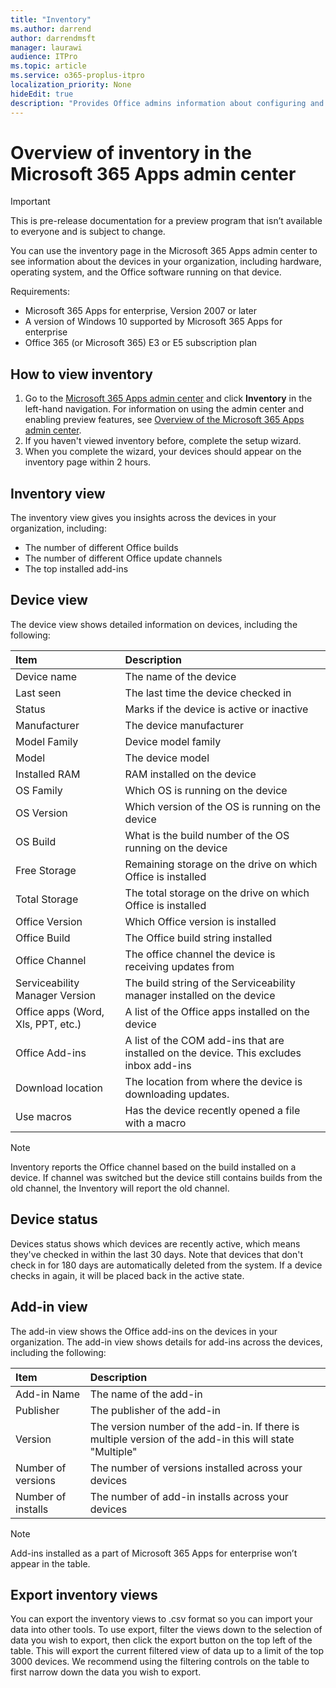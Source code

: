 ```yaml
---
title: "Inventory"
ms.author: darrend
author: darrendmsft
manager: laurawi
audience: ITPro
ms.topic: article
ms.service: o365-proplus-itpro
localization_priority: None
hideEdit: true
description: "Provides Office admins information about configuring and using inventory in Microsoft 365 Apps admin center to view their managed devices"
---
```


# Overview of inventory in the Microsoft 365 Apps admin center

> [!IMPORTANT]
> This is pre-release documentation for a preview program that isn’t available to everyone and is subject to change.

You can use the inventory page in the Microsoft 365 Apps admin center to see information about the devices in your organization, including hardware, operating system, and the Office software running on that device.

Requirements:
- Microsoft 365 Apps for enterprise, Version 2007 or later
- A version of Windows 10 supported by Microsoft 365 Apps for enterprise
- Office 365 (or Microsoft 365) E3 or E5 subscription plan

## How to view inventory

1. Go to the [Microsoft 365 Apps admin center](https://config.office.com) and click **Inventory** in the left-hand navigation. For information on using the admin center and enabling preview features, see [Overview of the Microsoft 365 Apps admin center](overview.md).
2. If you haven't viewed inventory before, complete the setup wizard.
3. When you complete the wizard, your devices should appear on the inventory page within 2 hours.

## Inventory view

The inventory view gives you insights across the devices in your organization, including:

- The number of different Office builds
- The number of  different Office update channels
- The top installed add-ins

## Device view

The device view shows detailed information on devices, including the following:

|**Item**|**Description**|
|:-----|:-----|
| Device name | The name of the device |
| Last seen | The last time the device checked in |
| Status | Marks if the device is active or inactive |
| Manufacturer | The device manufacturer |
| Model Family | Device model family |
| Model | The device model  |
| Installed RAM | RAM installed on the device |
| OS Family | Which OS is running on the device |
| OS Version| Which version of the OS is running on the device |
| OS Build| What is the build number of the OS running on the device |
| Free Storage| Remaining storage on the drive on which Office is installed |
| Total Storage| The total storage on the drive on which Office is installed |
| Office Version| Which Office version is installed |
| Office Build| The Office build string installed |
| Office Channel| The office channel the device is receiving updates from |
| Serviceability Manager Version| The build string of the Serviceability manager installed on the device |
| Office apps (Word, Xls, PPT, etc.)| A list of the Office apps installed on the device |
| Office Add-ins | A list of the COM add-ins that are installed on the device. This excludes inbox add-ins |
| Download location | The location from where the device is downloading updates. |
| Use macros | Has the device recently opened a file with a macro |

> [!NOTE]
> Inventory reports the Office channel based on the build installed on a device. If channel was switched but the device still contains builds from the old channel, the Inventory will report the old channel.

## Device status

Devices status shows which devices are recently active, which means they've checked in within the last 30 days. Note that devices that don't check in for 180 days are automatically deleted from the system. If a device checks in again, it will be placed back in the active state.

## Add-in view

The add-in view shows the Office add-ins on the devices in your organization. The add-in view shows details for add-ins across the devices, including the following:

|**Item**|**Description**|
|:-----|:-----|
| Add-in Name | The name of the add-in |
| Publisher | The publisher of the add-in |
| Version | The version number of the add-in. If there is multiple version of the add-in this will state "Multiple" |
| Number of versions | The number of versions installed across your devices |
| Number of installs | The number of add-in installs across your devices |

> [!NOTE]
> Add-ins installed as a part of Microsoft 365 Apps for enterprise won’t appear in the table.

## Export inventory views

You can export the inventory views to .csv format so you can import your data into other tools. To use export, filter the views down to the selection of data you wish to export, then click the export button on the top left of the table. This will export the current filtered view of data up to a limit of the top 3000 devices. We recommend using the filtering controls on the table to first narrow down the data you wish to export.
